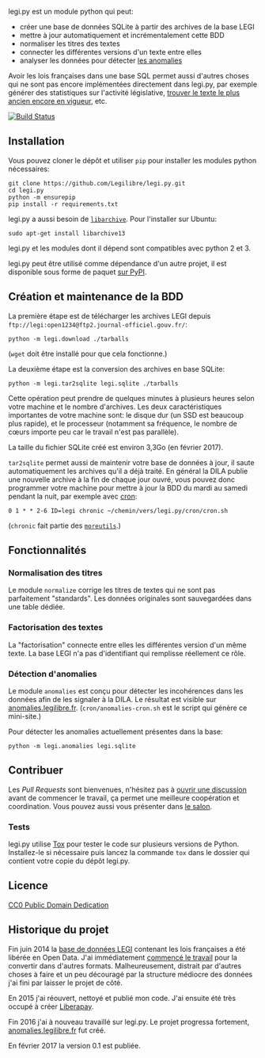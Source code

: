legi.py est un module python qui peut:

- créer une base de données SQLite à partir des archives de la base LEGI
- mettre à jour automatiquement et incrémentalement cette BDD
- normaliser les titres des textes
- connecter les différentes versions d'un texte entre elles
- analyser les données pour détecter [les anomalies][anomalies]

Avoir les lois françaises dans une base SQL permet aussi d'autres choses qui ne
sont pas encore implémentées directement dans legi.py, par exemple générer des
statistiques sur l'activité législative, [trouver le texte le plus ancien encore
en vigueur][tweet-texte-plus-ancien], etc.

[![Build Status](https://travis-ci.org/Legilibre/legi.py.svg)](https://travis-ci.org/Legilibre/legi.py)

## Installation

Vous pouvez cloner le dépôt et utiliser `pip` pour installer les modules python
nécessaires:

    git clone https://github.com/Legilibre/legi.py.git
    cd legi.py
    python -m ensurepip
    pip install -r requirements.txt

legi.py a aussi besoin de [`libarchive`][libarchive]. Pour l'installer sur Ubuntu:

    sudo apt-get install libarchive13

legi.py et les modules dont il dépend sont compatibles avec python 2 et 3.

legi.py peut être utilisé comme dépendance d'un autre projet, il est disponible
sous forme de paquet [sur PyPI][legi-pypi].

## Création et maintenance de la BDD

La première étape est de télécharger les archives LEGI depuis
`ftp://legi:open1234@ftp2.journal-officiel.gouv.fr/`:

    python -m legi.download ./tarballs

(`wget` doit être installé pour que cela fonctionne.)

La deuxième étape est la conversion des archives en base SQLite:

    python -m legi.tar2sqlite legi.sqlite ./tarballs

Cette opération peut prendre de quelques minutes à plusieurs heures selon votre
machine et le nombre d'archives. Les deux caractéristiques importantes de votre
machine sont: le disque dur (un SSD est beaucoup plus rapide), et le processeur
(notamment sa fréquence, le nombre de cœurs importe peu car le travail n'est pas
parallèle).

La taille du fichier SQLite créé est environ 3,3Go (en février 2017).

`tar2sqlite` permet aussi de maintenir votre base de données à jour, il saute
automatiquement les archives qu'il a déjà traité. En général la DILA publie une
nouvelle archive à la fin de chaque jour ouvré, vous pouvez donc programmer
votre machine pour mettre à jour la BDD du mardi au samedi pendant la nuit, par
exemple avec [cron][cron]:

    0 1 * * 2-6 ID=legi chronic ~/chemin/vers/legi.py/cron/cron.sh

(`chronic` fait partie des [`moreutils`](http://joeyh.name/code/moreutils/).)

## Fonctionnalités

### Normalisation des titres

Le module `normalize` corrige les titres de textes qui ne sont pas parfaitement
"standards". Les données originales sont sauvegardées dans une table dédiée.

### Factorisation des textes

La "factorisation" connecte entre elles les différentes version d'un même texte.
La base LEGI n'a pas d'identifiant qui remplisse réellement ce rôle.

### Détection d'anomalies

Le module `anomalies` est conçu pour détecter les incohérences dans les données afin de les signaler à la DILA. Le résultat est visible sur [anomalies.legilibre.fr][anomalies]. (`cron/anomalies-cron.sh` est le script qui génère ce mini-site.)

Pour détecter les anomalies actuellement présentes dans la base:

    python -m legi.anomalies legi.sqlite

## Contribuer

Les *Pull Requests* sont bienvenues, n'hésitez pas à [ouvrir une discussion](https://github.com/Legilibre/legi.py/issues/new) avant de commencer le travail, ça permet une meilleure coopération et coordination. Vous pouvez aussi vous présenter dans [le salon](https://github.com/Legilibre/salon).

### Tests

legi.py utilise [Tox](https://pypi.python.org/pypi/tox) pour tester le code sur plusieurs versions de Python. Installez-le si nécessaire puis lancez la commande `tox` dans le dossier qui contient votre copie du dépôt legi.py.

## Licence

[CC0 Public Domain Dedication](http://creativecommons.org/publicdomain/zero/1.0/)

## Historique du projet

Fin juin 2014 la [base de données LEGI][legi-data] contenant les lois françaises
a été libérée en Open Data. J'ai immédiatement [commencé le travail][tweet-debut]
pour la convertir dans d'autres formats. Malheureusement, distrait par d'autres
choses à faire et un peu découragé par la structure médiocre des données j'ai
fini par laisser le projet de côté.

En 2015 j'ai réouvert, nettoyé et publié mon code. J'ai ensuite été très occupé
à créer [Liberapay](https://liberapay.com/).

Fin 2016 j'ai à nouveau travaillé sur legi.py. Le projet progressa fortement,
[anomalies.legilibre.fr][anomalies] fut créé.

En février 2017 la version 0.1 est publiée.


[anomalies]: http://anomalies.legilibre.fr/
[cron]: https://en.wikipedia.org/wiki/Cron
[libarchive]: http://libarchive.org/
[legi-data]: https://www.data.gouv.fr/fr/datasets/legi-codes-lois-et-reglements-consolides/
[legi-pypi]: https://pypi.python.org/pypi/legi
[tweet-debut]: https://twitter.com/Changaco/statuses/484674913954172929
[tweet-texte-plus-ancien]: https://twitter.com/Changaco/statuses/491566919544479745
